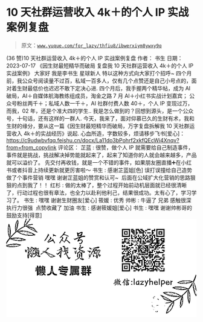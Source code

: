 # 10 天社群运营收入 4k＋的个人 IP 实战案例复盘

> 原文：[`www.yuque.com/for_lazy/thfiu8/ibwerxiym8ywxy9q`](https://www.yuque.com/for_lazy/thfiu8/ibwerxiym8ywxy9q)

<ne-h2 id="aad5de37" data-lake-id="aad5de37"><ne-heading-ext><ne-heading-anchor></ne-heading-anchor><ne-heading-fold></ne-heading-fold></ne-heading-ext><ne-heading-content><ne-text id="udde034ee">(36 赞)10 天社群运营收入 4k＋的个人 IP 实战案例复盘</ne-text></ne-heading-content></ne-h2> <ne-p id="u9ccce544" data-lake-id="u9ccce544"><ne-text id="uce17af39">作者： 书生</ne-text></ne-p> <ne-p id="uf561dfe0" data-lake-id="uf561dfe0"><ne-text id="u131952c0">日期：2023-07-17</ne-text></ne-p> <ne-p id="u30220a89" data-lake-id="u30220a89"><ne-text id="u44612f98">《因生财最短精华而破局 复盘我 10 天社群运营收入 4k＋的个人 IP 实战案例》</ne-text></ne-p> <ne-p id="u5de9225a" data-lake-id="u5de9225a"><ne-text id="u8ec7b148">大家好 我是李书生 星球新人 特以这种方式向大家打个招呼~</ne-text></ne-p> <ne-p id="u0807a5b2" data-lake-id="u0807a5b2"><ne-text id="uae0f7e9d">四个月前，我公众号阅读量不过百，私域一百多人，仅有几个点赞还是自己小号点的，面对着生财最低价也迟迟不敢下定决心进.</ne-text></ne-p> <ne-p id="u8e55047d" data-lake-id="u8e55047d"><ne-text id="uc67821e1">四个月后，我手握两个精华帖，成为 AI 破局，AI＋自媒体航海教练组成员，淘金之路 7 月 AI＋小红书实战计划嘉宾；</ne-text></ne-p> <ne-p id="ud8737523" data-lake-id="ud8737523"><ne-text id="ucd49b8f6">公众号粉丝两千＋；私域人数一千＋，AI 社群付费人数 40＋，个人 IP 变现过万，而我，02 年，还是个准大四的学生..</ne-text></ne-p> <ne-p id="u8d6ec8b7" data-lake-id="u8d6ec8b7"><ne-text id="u663e9c78">我是怎么做到的？回想到源头，是一个公众号，十句话，还有这样的一群人.</ne-text></ne-p> <ne-p id="u0055e1ac" data-lake-id="u0055e1ac"><ne-text id="u1e6f4787">今天，我来了，面对仰慕已久的生财有术，我和生财的缘分，要从这一篇《因生财最短精华而破局，万字复盘拆解我 10 天社群运营收入 4k＋的实战经历》说起.</ne-text></ne-p> <ne-p id="u7099bafc" data-lake-id="u7099bafc"><ne-text id="u5aa8f773">心血所造，字数较多，烦请移步飞书[爱心]：</ne-text>[<ne-text id="u024a1b61">https://c9udwbvfqq.feishu.cn/docx/La11do3bPohrf2xkfQEcWi4Xnqv?from=from_copylink</ne-text>](https://c9udwbvfqq.feishu.cn/docx/La11do3bPohrf2xkfQEcWi4Xnqv?from=from_copylink)</ne-p> <ne-hole id="u62dc3fe6" data-lake-id="u62dc3fe6"><ne-card data-card-name="hr" data-card-type="block" id="i1bTV" data-event-boundary="card"><ne-p id="uc36ef790" data-lake-id="uc36ef790"><ne-text id="ub746c455">评论区：</ne-text></ne-p> <ne-p id="uea304ba0" data-lake-id="uea304ba0"><ne-text id="u81cdbb33">芷蓝 : 很赞，做个人 IP 就需要给自己制造事件，事件就是挑战，挑战解决掉势能就起来了，起来了知道你的人就会越来越多，产品就可以溢价了。</ne-text> <ne-text id="u383ec17a">先交付再收钱，就是一个不错的事件，如果朋友圈直播➕在小红书或者抖音上持续更新就更厉害啦～</ne-text> <ne-text id="u84014b2f">书生 : 感谢芷蓝姐[色] 误打误撞给自己造势 做了个事件营销 嘿嘿 谢谢芷蓝姐的赞赏和认可~  后面在公域扩大化营销的思路狠狠的点到我了！！</ne-text> <ne-text id="ubfdead76">红杉 : 做的太棒了，整个过程开始前动机层面就已经很清晰了，行动过程也很有章法，也全力以赴利他利己，结果很成功。太有心了，学习学习了。</ne-text> <ne-text id="u1af09cad">书生 : 嘿嘿 谢谢生财圈友[爱心]</ne-text> <ne-text id="u69df6e60">筱媛 : 优秀</ne-text> <ne-text id="u528be17b">帅彬 : 牛逼了 兄弟 感触很深 执行力很强  点赞收藏了 加油</ne-text> <ne-text id="ua90fcaef">书生 : 感谢筱媛姐[爱心]</ne-text> <ne-text id="uf114ca81">书生 : 嘿嘿 谢谢帅彬哥的鼓励支持[得意]</ne-text></ne-p> <ne-p id="ucce59847" data-lake-id="ucce59847"><ne-card data-card-name="image" data-card-type="inline" id="MCNoV" data-event-boundary="card">![](img/894d30a529e7c37bcd3392323c99941c.png)  <ne-hole id="ufd599aee" data-lake-id="ufd599aee"><ne-card data-card-name="hr" data-card-type="block" id="SRidS" data-event-boundary="card"></ne-card></ne-hole></ne-card></ne-p></ne-card></ne-hole>